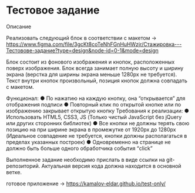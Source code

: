 # Тестовое задание

Описание

Реализовать следующий блок в соответствии с макетом -> https://www.figma.com/file/3gcKt8coTeNhFGnHuHWzjr/Стажировка---Тестовове-задание?type=design&node-id=0-1&mode=design

Блок состоит из фонового изображения и кнопок, расположенных поверх изображения.
Блок всегда занимает полную высоту и ширину экрана (верстка для ширины экрана меньше 1280px не требуется).
Текст внутри кнопок произвольный, позиция кнопок должна совпадать с макетом.

Функционал:
● По нажатию на каждую кнопку, она “открывается” для отображения подписи
● Повторный клик по открытой кнопке или по изображению закрывает открытую кнопку
Требования к реализации:
● Использовать HTML5, CSS3, JS (Только чистый JavaScript без jQuery или других сторонних библиотек)
● Все кнопки не должны терять свою позицию на при ширине экрана в промежутке от 1920px до 1280px (Идеальное совпадение не требуется, кнопки должны располагаться в пределах указанных построек)
● Одновременно на странице не должно быть больше одного обработчика события “click”

Выполненное задание необходимо прислать в виде ссылки на git-репозиторий. Актуальная версия кода должна находится в основной ветке.

готовое приложение -> https://kamalov-eldar.github.io/test-only/
